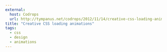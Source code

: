 ```yaml
---
external: 
  host: Codrops
  url: http://tympanus.net/codrops/2012/11/14/creative-css-loading-animations/
title: "Creative CSS loading animations"
tags:
  - css
  - design
  - animations
---
```


